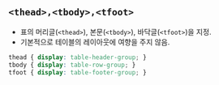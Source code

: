 ## ```<thead>,<tbody>,<tfoot>```

- 표의 머리글(```<thead>```), 본문(```<tbody>```), 바닥글(```<tfoot>```)을 지정.
- 기본적으로 테이블의 레이아웃에 여향을 주지 않음.

```css
thead { display: table-header-group; }
tbody { display: table-row-group; }
tfoot { display: table-footer-group; }
```